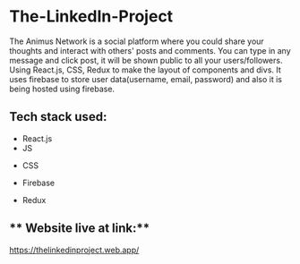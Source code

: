 # The-LinkedIn-Project
The Animus Network is a social platform where you could share your thoughts and interact with others' posts and comments.
You can type in any message and click post, it will be shown public to all your users/followers.
Using React.js, CSS, Redux to make the layout of components and divs. It uses firebase to store user data(username, email, password) and also it is being hosted using firebase. 

## **Tech stack used:**
- React.js
- JS
* CSS
+ Firebase
- Redux

## ** Website live at link:**

https://thelinkedinproject.web.app/
